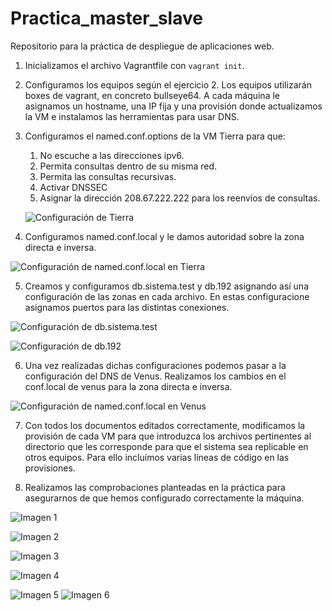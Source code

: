 # Practica_master_slave
Repositorio para la práctica de despliegue de aplicaciones web.

1. Inicializamos el archivo Vagrantfile con `vagrant init`.
2. Configuramos los equipos según el ejercicio 2. Los equipos utilizarán boxes de vagrant, en concreto bullseye64. A cada máquina le asignamos un hostname, una IP fija y una provisión donde actualizamos la VM e instalamos las herramientas para usar DNS.

3. Configuramos el named.conf.options de la VM Tierra para que:
    1. No escuche a las direcciones ipv6.
    2. Permita consultas dentro de su misma red.
    3. Permita las consultas recursivas.
    4. Activar DNSSEC
    5.  Asignar la dirección 208.67.222.222 para los reenvíos de consultas.
    
    ![Configuración de Tierra](./images/captura1.PNG)

4. Configuramos named.conf.local y le damos autoridad sobre la zona directa e inversa.

![Configuración de named.conf.local en Tierra](./images/captura-conf-local-tierra.PNG)


5. Creamos y configuramos db.sistema.test y db.192 asignando así una configuración de las zonas en cada archivo. En estas configuracione asignamos puertos para las distintas conexiones.

![Configuración de db.sistema.test](./images/captura-conf-tierra-zonadirecta.PNG)

![Configuración de db.192](./images/captura192.PNG)

6. Una vez realizadas dichas configuraciones podemos pasar a la configuración del DNS de Venus.
Realizamos los cambios en el conf.local de venus para la zona directa e inversa.

![Configuración de named.conf.local en Venus](./images/local-slave.PNG)

7. Con todos los documentos editados correctamente, modificamos la provisión de cada VM para que introduzca los archivos pertinentes al directorio que les corresponde para que el sistema sea replicable en otros equipos.
    Para ello incluímos varias líneas de código en las provisiones.

8. Realizamos las comprobaciones planteadas en la práctica para asegurarnos de que hemos configurado correctamente la máquina.

![Imagen 1](./images/comprobacion-registrosa.png)

![Imagen 2](./images/comprobacion-inversa.png)

![Imagen 3](./images/consulta-correoficticio.png)

![Imagen 4](./images/consulta-dns.png)

![Imagen 5](./images/verificacion-alias.png)
![Imagen 6](./images/transferencia-correcta.png)
